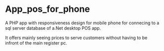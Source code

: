 # App_pos_for_phone

A PHP app with responsiveness design for mobile phone for connecing to a sql server database of a.Net desktop POS app.

It offers mainly seeing prices to serve customers without having to be infront of the main register pc.
